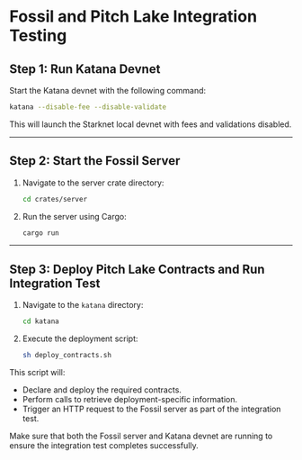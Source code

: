 # Fossil and Pitch Lake Integration Testing

## Step 1: Run Katana Devnet
Start the Katana devnet with the following command:

```bash
katana --disable-fee --disable-validate
```

This will launch the Starknet local devnet with fees and validations disabled.

---

## Step 2: Start the Fossil Server

1. Navigate to the server crate directory:

   ```bash
   cd crates/server
   ```

2. Run the server using Cargo:

   ```bash
   cargo run
   ```

---

## Step 3: Deploy Pitch Lake Contracts and Run Integration Test

1. Navigate to the `katana` directory:

   ```bash
   cd katana
   ```

2. Execute the deployment script:

   ```bash
   sh deploy_contracts.sh
   ```

This script will:

- Declare and deploy the required contracts.
- Perform calls to retrieve deployment-specific information.
- Trigger an HTTP request to the Fossil server as part of the integration test.

Make sure that both the Fossil server and Katana devnet are running to ensure the integration test completes successfully.